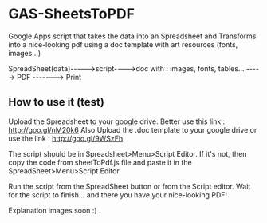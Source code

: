 GAS-SheetsToPDF
===============

Google Apps script that takes the data into an Spreadsheet and Transforms into a nice-looking pdf 
using a doc template with art resources (fonts, images...)


SpreadSheet(data)----->script---->doc with : images, fonts, tables... -----> PDF -------> Print

How to use it (test)
--------------------

Upload the Spreadsheet to your google drive. Better use this link : http://goo.gl/nM20k6
Also Upload the .doc template to your google drive or use the link : http://goo.gl/9WSzFh

The script should be in Spreadsheet>Menu>Script Editor. If it's not, then copy the code from sheetToPdf.js file and paste it in the SpreadSheet>Menu>Script Editor.

Run the script from the SpreadSheet button or from the Script editor. Wait for the script to finish... and there you have your nice-looking PDF!


Explanation images soon :) .

